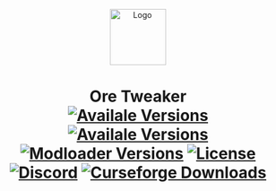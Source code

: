 <p align="center"><img src="https://media.forgecdn.net/avatars/35/543/635926311974223723.png" alt="Logo" width="100" height="100"></p>
<h1 align="center">Ore Tweaker
	<br>
	<a href="https://www.curseforge.com/minecraft/mc-mods/ore-tweaker/files">
		<img src="https://img.shields.io/badge/Supported%20Versions-MC%201.16-00c756" alt="Availale Versions"></a>
	<a href="https://www.curseforge.com/minecraft/mc-mods/ore-tweaker/files">
		<img src="https://img.shields.io/badge/Available%20for-MC%201.7,%201.8,%201.9,%201.10,%201.11,%201.12,%201.16-c70039" alt="Availale Versions"></a>
	<a href="https://www.curseforge.com/minecraft/mc-mods/ore-tweaker/files">
		<img src="https://img.shields.io/badge/Available%20for-FORGE-0669ba" alt="Modloader Versions"></a>
	<a href="https://github.com/Creators-of-Create/Create/blob/master/LICENSE">
		<img src="https://img.shields.io/github/license/EwyBoy/OreTweaker?style=flat&color=900c3f" alt="License"></a>
	<a href="https://discord.gg/eAsSV8dXX2">
		<img src="https://img.shields.io/discord/305535757441826817?color=844685&label=Discord&style=flat" alt="Discord"></a>
	<a href="https://www.curseforge.com/minecraft/mc-mods/ore-tweaker">
		<img src="http://cf.way2muchnoise.eu/full_242436_downloads.svg" alt="Curseforge Downloads"></a>
	<br><br>
</h1>
